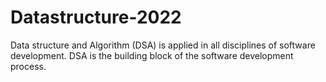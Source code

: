 # Datastructure-2022
 Data structure and Algorithm (DSA) is applied in all disciplines of software development. DSA is the building block of the software development process.
